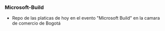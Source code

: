 ### Microsoft-Build
* Repo de las platicas de hoy en el evento "Microsoft Build" en la camara de comercio de Bogotá
